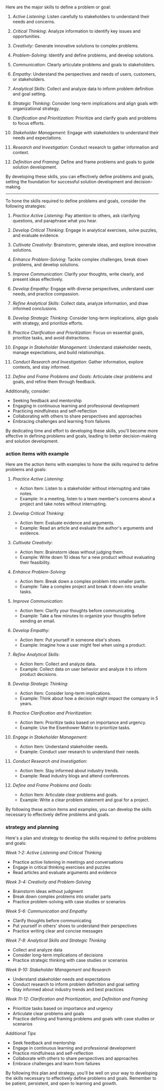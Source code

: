 Here are the major skills to define a problem or goal:

1. _Active Listening_: Listen carefully to stakeholders to understand their needs and concerns.

2. _Critical Thinking_: Analyze information to identify key issues and opportunities.

3. _Creativity_: Generate innovative solutions to complex problems.

4. _Problem-Solving_: Identify and define problems, and develop solutions.

5. _Communication_: Clearly articulate problems and goals to stakeholders.

6. _Empathy_: Understand the perspectives and needs of users, customers, or stakeholders.

7. _Analytical Skills_: Collect and analyze data to inform problem definition and goal setting.

8. _Strategic Thinking_: Consider long-term implications and align goals with organizational strategy.

9. _Clarification and Prioritization_: Prioritize and clarify goals and problems to focus efforts.

10. _Stakeholder Management_: Engage with stakeholders to understand their needs and expectations.

11. _Research and Investigation_: Conduct research to gather information and context.

12. _Definition and Framing_: Define and frame problems and goals to guide solution development.

By developing these skills, you can effectively define problems and goals, setting the foundation for successful solution development and decision-making.

----------

To hone the skills required to define problems and goals, consider the following strategies:

1. *Practice Active Listening*: Pay attention to others, ask clarifying questions, and paraphrase what you hear.

2. *Develop Critical Thinking*: Engage in analytical exercises, solve puzzles, and evaluate evidence.

3. *Cultivate Creativity*: Brainstorm, generate ideas, and explore innovative solutions.

4. *Enhance Problem-Solving*: Tackle complex challenges, break down problems, and develop solutions.

5. *Improve Communication*: Clarify your thoughts, write clearly, and present ideas effectively.

6. *Develop Empathy*: Engage with diverse perspectives, understand user needs, and practice compassion.

7. *Refine Analytical Skills*: Collect data, analyze information, and draw informed conclusions.

8. *Develop Strategic Thinking*: Consider long-term implications, align goals with strategy, and prioritize efforts.

9. *Practice Clarification and Prioritization*: Focus on essential goals, prioritize tasks, and avoid distractions.

10. *Engage in Stakeholder Management*: Understand stakeholder needs, manage expectations, and build relationships.

11. *Conduct Research and Investigation*: Gather information, explore contexts, and stay informed.

12. *Define and Frame Problems and Goals*: Articulate clear problems and goals, and refine them through feedback.

Additionally, consider:

- Seeking feedback and mentorship
- Engaging in continuous learning and professional development
- Practicing mindfulness and self-reflection
- Collaborating with others to share perspectives and approaches
- Embracing challenges and learning from failures

By dedicating time and effort to developing these skills, you'll become more effective in defining problems and goals, leading to better decision-making and solution development.

### action items with example

Here are the action items with examples to hone the skills required to define problems and goals:

1. _Practice Active Listening_:
    - Action Item: Listen to a stakeholder without interrupting and take notes.
    - Example: In a meeting, listen to a team member's concerns about a project and take notes without interrupting.

2. _Develop Critical Thinking_:
    - Action Item: Evaluate evidence and arguments.
    - Example: Read an article and evaluate the author's arguments and evidence.

3. _Cultivate Creativity_:
    - Action Item: Brainstorm ideas without judging them.
    - Example: Write down 10 ideas for a new product without evaluating their feasibility.

4. _Enhance Problem-Solving_:
    - Action Item: Break down a complex problem into smaller parts.
    - Example: Take a complex project and break it down into smaller tasks.

5. _Improve Communication_:
    - Action Item: Clarify your thoughts before communicating.
    - Example: Take a few minutes to organize your thoughts before sending an email.

6. _Develop Empathy_:
    - Action Item: Put yourself in someone else's shoes.
    - Example: Imagine how a user might feel when using a product.

7. _Refine Analytical Skills_:
    - Action Item: Collect and analyze data.
    - Example: Collect data on user behavior and analyze it to inform product decisions.

8. _Develop Strategic Thinking_:
    - Action Item: Consider long-term implications.
    - Example: Think about how a decision might impact the company in 5 years.

9. _Practice Clarification and Prioritization_:
    - Action Item: Prioritize tasks based on importance and urgency.
    - Example: Use the Eisenhower Matrix to prioritize tasks.

10. _Engage in Stakeholder Management_:
    - Action Item: Understand stakeholder needs.
    - Example: Conduct user research to understand their needs.

11. _Conduct Research and Investigation_:
    - Action Item: Stay informed about industry trends.
    - Example: Read industry blogs and attend conferences.

12. _Define and Frame Problems and Goals_:
    - Action Item: Articulate clear problems and goals.
    - Example: Write a clear problem statement and goal for a project.

By following these action items and examples, you can develop the skills necessary to effectively define problems and goals.

### strategy and planning 

Here's a plan and strategy to develop the skills required to define problems and goals:

*Week 1-2: Active Listening and Critical Thinking*

- Practice active listening in meetings and conversations
- Engage in critical thinking exercises and puzzles
- Read articles and evaluate arguments and evidence

*Week 3-4: Creativity and Problem-Solving*

- Brainstorm ideas without judgment
- Break down complex problems into smaller parts
- Practice problem-solving with case studies or scenarios

*Week 5-6: Communication and Empathy*

- Clarify thoughts before communicating
- Put yourself in others' shoes to understand their perspectives
- Practice writing clear and concise messages

*Week 7-8: Analytical Skills and Strategic Thinking*

- Collect and analyze data
- Consider long-term implications of decisions
- Practice strategic thinking with case studies or scenarios

*Week 9-10: Stakeholder Management and Research*

- Understand stakeholder needs and expectations
- Conduct research to inform problem definition and goal setting
- Stay informed about industry trends and best practices

*Week 11-12: Clarification and Prioritization, and Definition and Framing*

- Prioritize tasks based on importance and urgency
- Articulate clear problems and goals
- Practice defining and framing problems and goals with case studies or scenarios

*Additional Tips*

- Seek feedback and mentorship
- Engage in continuous learning and professional development
- Practice mindfulness and self-reflection
- Collaborate with others to share perspectives and approaches
- Embrace challenges and learn from failures

By following this plan and strategy, you'll be well on your way to developing the skills necessary to effectively define problems and goals. Remember to be patient, persistent, and open to learning and growth.